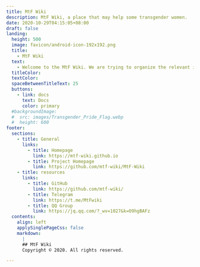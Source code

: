 ```yaml
---
title: MtF Wiki
description: MtF Wiki, a place that may help some transgender women.
date: 2020-10-29T04:15:05+08:00
draft: false
landing:
  height: 500
  image: favicon/android-icon-192x192.png
  title:
    - MtF Wiki
  text:
    - Welcome to the MtF Wiki. We are trying to organize the relevant information of transgender women to provide you with better help~
  titleColor:
  textColor:
  spaceBetweenTitleText: 25
  buttons:
    - link: docs
      text: Docs
      color: primary
  #backgroundImage: 
  #  src: images/Transgender_Pride_Flag.webp
  #  height: 600
footer:
  sections:
    - title: General
      links:
        - title: Homepage
          link: https://mtf-wiki.github.io
        - title: Project Homepage
          link: https://github.com/mtf-wiki/MtF-Wiki
    - title: resources
      links:
        - title: GitHub
          link: https://github.com/mtf-wiki/
        - title: Telegram
          link: https://t.me/MtFwiki
        - title: QQ Group
          link: https://jq.qq.com/?_wv=1027&k=O9hgBAFz
  contents: 
    align: left
    applySinglePageCss: false
    markdown:
      |
      ## MtF Wiki
      Copyright © 2020. All rights reserved.

---
```

